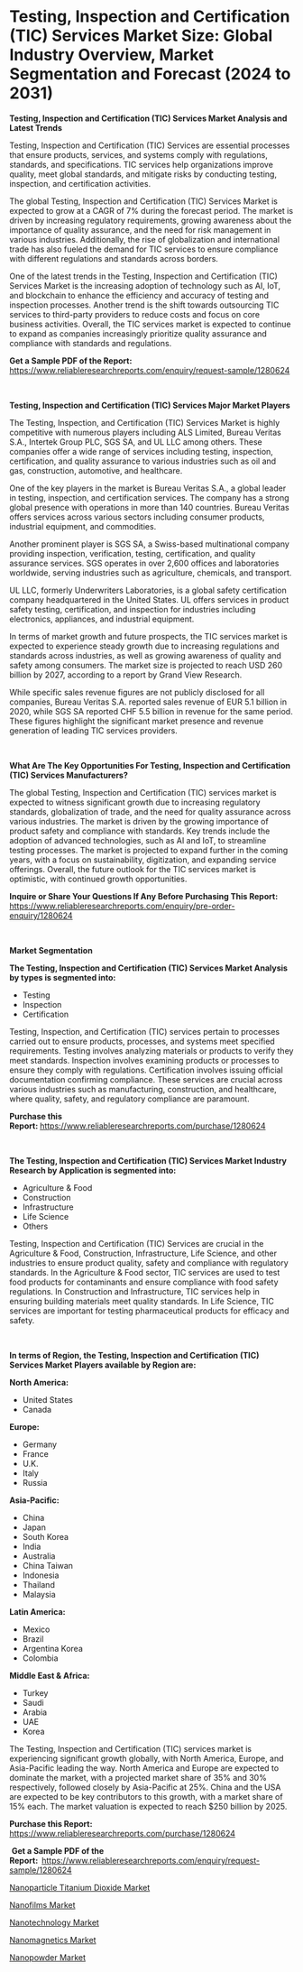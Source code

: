 <p><h1>Testing, Inspection and Certification (TIC) Services Market Size: Global Industry Overview, Market Segmentation and Forecast (2024 to 2031)</h1></p><p><strong>Testing, Inspection and Certification (TIC) Services Market Analysis and Latest Trends</strong></p>
<p><p>Testing, Inspection and Certification (TIC) Services are essential processes that ensure products, services, and systems comply with regulations, standards, and specifications. TIC services help organizations improve quality, meet global standards, and mitigate risks by conducting testing, inspection, and certification activities.</p><p>The global Testing, Inspection and Certification (TIC) Services Market is expected to grow at a CAGR of 7% during the forecast period. The market is driven by increasing regulatory requirements, growing awareness about the importance of quality assurance, and the need for risk management in various industries. Additionally, the rise of globalization and international trade has also fueled the demand for TIC services to ensure compliance with different regulations and standards across borders.</p><p>One of the latest trends in the Testing, Inspection and Certification (TIC) Services Market is the increasing adoption of technology such as AI, IoT, and blockchain to enhance the efficiency and accuracy of testing and inspection processes. Another trend is the shift towards outsourcing TIC services to third-party providers to reduce costs and focus on core business activities. Overall, the TIC services market is expected to continue to expand as companies increasingly prioritize quality assurance and compliance with standards and regulations.</p></p>
<p><strong>Get a Sample PDF of the Report:&nbsp;</strong> <a href="https://www.reliableresearchreports.com/enquiry/request-sample/1280624">https://www.reliableresearchreports.com/enquiry/request-sample/1280624</a></p>
<p>&nbsp;</p>
<p><strong>Testing, Inspection and Certification (TIC) Services Major Market Players</strong></p>
<p><p>The Testing, Inspection, and Certification (TIC) Services Market is highly competitive with numerous players including ALS Limited, Bureau Veritas S.A., Intertek Group PLC, SGS SA, and UL LLC among others. These companies offer a wide range of services including testing, inspection, certification, and quality assurance to various industries such as oil and gas, construction, automotive, and healthcare.</p><p>One of the key players in the market is Bureau Veritas S.A., a global leader in testing, inspection, and certification services. The company has a strong global presence with operations in more than 140 countries. Bureau Veritas offers services across various sectors including consumer products, industrial equipment, and commodities.</p><p>Another prominent player is SGS SA, a Swiss-based multinational company providing inspection, verification, testing, certification, and quality assurance services. SGS operates in over 2,600 offices and laboratories worldwide, serving industries such as agriculture, chemicals, and transport.</p><p>UL LLC, formerly Underwriters Laboratories, is a global safety certification company headquartered in the United States. UL offers services in product safety testing, certification, and inspection for industries including electronics, appliances, and industrial equipment.</p><p>In terms of market growth and future prospects, the TIC services market is expected to experience steady growth due to increasing regulations and standards across industries, as well as growing awareness of quality and safety among consumers. The market size is projected to reach USD 260 billion by 2027, according to a report by Grand View Research.</p><p>While specific sales revenue figures are not publicly disclosed for all companies, Bureau Veritas S.A. reported sales revenue of EUR 5.1 billion in 2020, while SGS SA reported CHF 5.5 billion in revenue for the same period. These figures highlight the significant market presence and revenue generation of leading TIC services providers.</p></p>
<p>&nbsp;</p>
<p><strong>What Are The Key Opportunities For Testing, Inspection and Certification (TIC) Services Manufacturers?</strong></p>
<p><p>The global Testing, Inspection and Certification (TIC) services market is expected to witness significant growth due to increasing regulatory standards, globalization of trade, and the need for quality assurance across various industries. The market is driven by the growing importance of product safety and compliance with standards. Key trends include the adoption of advanced technologies, such as AI and IoT, to streamline testing processes. The market is projected to expand further in the coming years, with a focus on sustainability, digitization, and expanding service offerings. Overall, the future outlook for the TIC services market is optimistic, with continued growth opportunities.</p></p>
<p><strong>Inquire or Share Your Questions If Any Before Purchasing This Report:</strong> <a href="https://www.reliableresearchreports.com/enquiry/pre-order-enquiry/1280624">https://www.reliableresearchreports.com/enquiry/pre-order-enquiry/1280624</a></p>
<p>&nbsp;</p>
<p><strong>Market Segmentation</strong></p>
<p><strong>The Testing, Inspection and Certification (TIC) Services Market Analysis by types is segmented into:</strong></p>
<p><ul><li>Testing</li><li>Inspection</li><li>Certification</li></ul></p>
<p><p>Testing, Inspection, and Certification (TIC) services pertain to processes carried out to ensure products, processes, and systems meet specified requirements. Testing involves analyzing materials or products to verify they meet standards. Inspection involves examining products or processes to ensure they comply with regulations. Certification involves issuing official documentation confirming compliance. These services are crucial across various industries such as manufacturing, construction, and healthcare, where quality, safety, and regulatory compliance are paramount.</p></p>
<p><strong>Purchase this Report:&nbsp;</strong><a href="https://www.reliableresearchreports.com/purchase/1280624">https://www.reliableresearchreports.com/purchase/1280624</a></p>
<p>&nbsp;</p>
<p><strong>The Testing, Inspection and Certification (TIC) Services Market Industry Research by Application is segmented into:</strong></p>
<p><ul><li>Agriculture & Food</li><li>Construction</li><li>Infrastructure</li><li>Life Science</li><li>Others</li></ul></p>
<p><p>Testing, Inspection and Certification (TIC) Services are crucial in the Agriculture & Food, Construction, Infrastructure, Life Science, and other industries to ensure product quality, safety and compliance with regulatory standards. In the Agriculture & Food sector, TIC services are used to test food products for contaminants and ensure compliance with food safety regulations. In Construction and Infrastructure, TIC services help in ensuring building materials meet quality standards. In Life Science, TIC services are important for testing pharmaceutical products for efficacy and safety.</p></p>
<p>&nbsp;</p>
<p><strong>In terms of Region, the Testing, Inspection and Certification (TIC) Services Market Players available by Region are:</strong></p>
<p>
    <p> <strong> North America: </strong>
        <ul>
            <li>United States</li>
            <li>Canada</li>
        </ul>
        </p> 
    <p> <strong> Europe: </strong>
        <ul>
            <li>Germany</li>
            <li>France</li>
            <li>U.K.</li>
            <li>Italy</li>
            <li>Russia</li>
        </ul>
        </p> 
    <p> <strong> Asia-Pacific: </strong>
        <ul>
            <li>China</li>
            <li>Japan</li>
            <li>South Korea</li>
            <li>India</li>
            <li>Australia</li>
            <li>China Taiwan</li>
            <li>Indonesia</li>
            <li>Thailand</li>
            <li>Malaysia</li>
        </ul>
        </p> 
    <p> <strong> Latin America: </strong>
        <ul>
            <li>Mexico</li>
            <li>Brazil</li>
            <li>Argentina Korea</li>
            <li>Colombia</li>
        </ul>
        </p> 
    <p> <strong> Middle East & Africa: </strong>
        <ul>
            <li>Turkey</li>
            <li>Saudi</li>
            <li>Arabia</li>
            <li>UAE</li>
            <li>Korea</li>
        </ul>
    </p>
    </p>
<p><p>The Testing, Inspection and Certification (TIC) services market is experiencing significant growth globally, with North America, Europe, and Asia-Pacific leading the way. North America and Europe are expected to dominate the market, with a projected market share of 35% and 30% respectively, followed closely by Asia-Pacific at 25%. China and the USA are expected to be key contributors to this growth, with a market share of 15% each. The market valuation is expected to reach $250 billion by 2025.</p></p>
<p><strong>Purchase this Report: </strong><a href="https://www.reliableresearchreports.com/purchase/1280624">https://www.reliableresearchreports.com/purchase/1280624</a></p>
<p>&nbsp;<strong>Get a Sample PDF of the Report:&nbsp;&nbsp;</strong><a href="https://www.reliableresearchreports.com/enquiry/request-sample/1280624">https://www.reliableresearchreports.com/enquiry/request-sample/1280624</a></p>
<p><strong></strong></p>
<p><p><a href="https://medium.com/p/a8f60b9e4c69/edit">Nanoparticle Titanium Dioxide Market</a></p><p><a href="https://medium.com/p/1f038041a18c/edit">Nanofilms Market</a></p><p><a href="https://medium.com/p/def1bd7d4bd7/edit">Nanotechnology Market</a></p><p><a href="https://medium.com/p/2b3f3df796a1/edit">Nanomagnetics Market</a></p><p><a href="https://medium.com/p/ba81f6831baf/edit">Nanopowder Market</a></p></p>